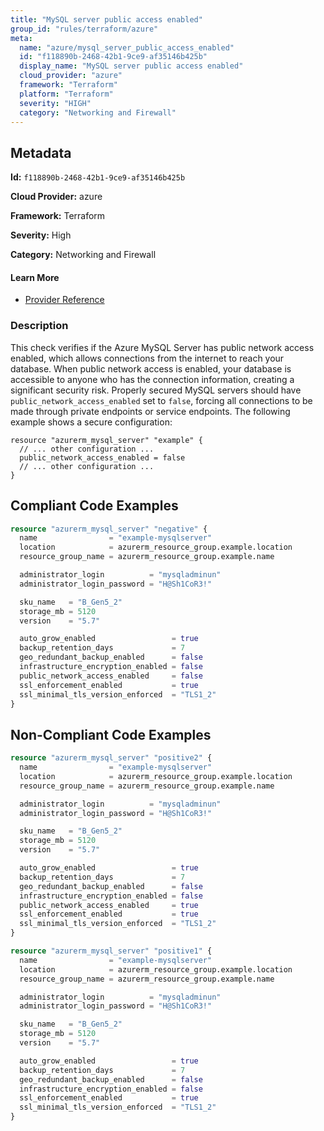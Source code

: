 ```yaml
---
title: "MySQL server public access enabled"
group_id: "rules/terraform/azure"
meta:
  name: "azure/mysql_server_public_access_enabled"
  id: "f118890b-2468-42b1-9ce9-af35146b425b"
  display_name: "MySQL server public access enabled"
  cloud_provider: "azure"
  framework: "Terraform"
  platform: "Terraform"
  severity: "HIGH"
  category: "Networking and Firewall"
---
```

## Metadata

**Id:** `f118890b-2468-42b1-9ce9-af35146b425b`

**Cloud Provider:** azure

**Framework:** Terraform

**Severity:** High

**Category:** Networking and Firewall

#### Learn More

 - [Provider Reference](https://registry.terraform.io/providers/hashicorp/azurerm/latest/docs/resources/mysql_server#public_network_access_enabled)

### Description

 This check verifies if the Azure MySQL Server has public network access enabled, which allows connections from the internet to reach your database. When public network access is enabled, your database is accessible to anyone who has the connection information, creating a significant security risk. Properly secured MySQL servers should have `public_network_access_enabled` set to `false`, forcing all connections to be made through private endpoints or service endpoints. The following example shows a secure configuration: 
```
resource "azurerm_mysql_server" "example" {
  // ... other configuration ...
  public_network_access_enabled = false
  // ... other configuration ...
}
```


## Compliant Code Examples
```terraform
resource "azurerm_mysql_server" "negative" {
  name                = "example-mysqlserver"
  location            = azurerm_resource_group.example.location
  resource_group_name = azurerm_resource_group.example.name

  administrator_login          = "mysqladminun"
  administrator_login_password = "H@Sh1CoR3!"

  sku_name   = "B_Gen5_2"
  storage_mb = 5120
  version    = "5.7"

  auto_grow_enabled                 = true
  backup_retention_days             = 7
  geo_redundant_backup_enabled      = false
  infrastructure_encryption_enabled = false
  public_network_access_enabled     = false
  ssl_enforcement_enabled           = true
  ssl_minimal_tls_version_enforced  = "TLS1_2"
}

```
## Non-Compliant Code Examples
```terraform
resource "azurerm_mysql_server" "positive2" {
  name                = "example-mysqlserver"
  location            = azurerm_resource_group.example.location
  resource_group_name = azurerm_resource_group.example.name

  administrator_login          = "mysqladminun"
  administrator_login_password = "H@Sh1CoR3!"

  sku_name   = "B_Gen5_2"
  storage_mb = 5120
  version    = "5.7"

  auto_grow_enabled                 = true
  backup_retention_days             = 7
  geo_redundant_backup_enabled      = false
  infrastructure_encryption_enabled = false
  public_network_access_enabled     = true
  ssl_enforcement_enabled           = true
  ssl_minimal_tls_version_enforced  = "TLS1_2"
}

```

```terraform
resource "azurerm_mysql_server" "positive1" {
  name                = "example-mysqlserver"
  location            = azurerm_resource_group.example.location
  resource_group_name = azurerm_resource_group.example.name

  administrator_login          = "mysqladminun"
  administrator_login_password = "H@Sh1CoR3!"

  sku_name   = "B_Gen5_2"
  storage_mb = 5120
  version    = "5.7"

  auto_grow_enabled                 = true
  backup_retention_days             = 7
  geo_redundant_backup_enabled      = false
  infrastructure_encryption_enabled = false
  ssl_enforcement_enabled           = true
  ssl_minimal_tls_version_enforced  = "TLS1_2"
}

```